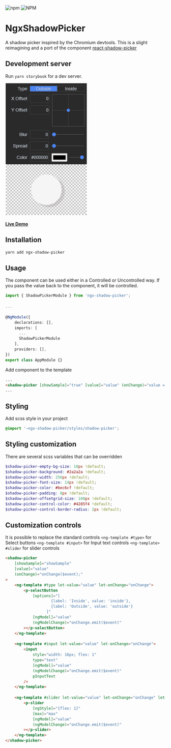![npm](https://img.shields.io/npm/v/ngx-shadow-picker) ![NPM](https://img.shields.io/npm/l/ngx-shadow-picker)

# NgxShadowPicker

A shadow picker inspired by the Chromium devtools. This is a slight reimagining and a port of the component [react-shadow-picker](https://www.npmjs.com/package/react-shadow-picker)

## Development server

Run `yarn storybook` for a dev server.

![Demo](https://raw.githubusercontent.com/KondakovArtem/ngx-shadow-picker/master/src/assets/demo.png)

[**Live Demo**](https://www.chromatic.com/component?buildNumber=2&historyLengthAtIndex=8&distanceToMoveBack=12&appId=61a14f59d1e351003a3cace0&name=ShadowPicker&specName=Custom%20Controls&componentInspectorKey=61a3f8465e6d5e003aae0032-1200-interactive-true)

## Installation

```sh
yarn add ngx-shadow-picker
```

## Usage

The component can be used either in a Controlled or Uncontrolled way.
If you pass the value back to the component, it will be controlled.

```typescript
import { ShadowPickerModule } from 'ngx-shadow-picker';

...

@NgModule({
    declarations: [],
    imports: [
      ...
      ShadowPickerModule
    ],
    providers: [],
})
export class AppModule {}

```

Add component to the template

```html
...
<shadow-picker [showSample]="true" [value]="value" (onChange)="value = $event"></shadow-picker>
...
```

## Styling

Add scss style in your project

```scss
@import '~ngx-shadow-picker/styles/shadow-picker';
```

## Styling customization

There are several scss variables that can be overridden

```scss
$shadow-picker-empty-bg-size: 10px !default;
$shadow-picker-background: #2a2a2a !default;
$shadow-picker-width: 256px !default;
$shadow-picker-font-size: 14px !default;
$shadow-picker-color: #bec6cf !default;
$shadow-picker-padding: 8px !default;
$shadow-picker-offsetgrid-size: 100px !default;
$shadow-picker-control-color: #4285f4 !default;
$shadow-picker-control-border-radius: 2px !default;
```

## Customization controls

It is possible to replace the standard controls
`<ng-template #type>` for Select buttons
`<ng-template #input>` for Input text controls
`<ng-template> #slider` for slider controls

```html
<shadow-picker
    [showSample]="showSample"
    [value]="value"
    (onChange)="onChange($event);"
>
    <ng-template #type let-value="value" let-onChange="onChange">
        <p-selectButton
            [options]="[
                    {label: 'Inside', value: 'inside'},
                    {label: 'Outside', value: 'outside'}
                  ]"
            [ngModel]="value"
            (ngModelChange)="onChange.emit($event)"
        ></p-selectButton>
    </ng-template>

    <ng-template #input let-value="value" let-onChange="onChange">
        <input
            style="width: 16px; flex: 1"
            type="text"
            [ngModel]="value"
            (ngModelChange)="onChange.emit($event)"
            pInputText
        />
    </ng-template>

    <ng-template #slider let-value="value" let-onChange="onChange" let-max="max">
        <p-slider
            [ngStyle]="{flex: 1}"
            [max]="max"
            [ngModel]="value"
            (ngModelChange)="onChange.emit($event)"
        ></p-slider>
    </ng-template>
</shadow-picker>
```
